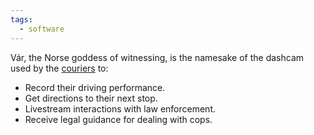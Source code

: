 ```yaml
---
tags:
  - software
---
```

Vár, the Norse goddess of witnessing, is the namesake of the dashcam used by the [couriers](Constant%20Couriering.md) to:
* Record their driving performance.
* Get directions to their next stop.
* Livestream interactions with law enforcement.
* Receive legal guidance for dealing with cops.